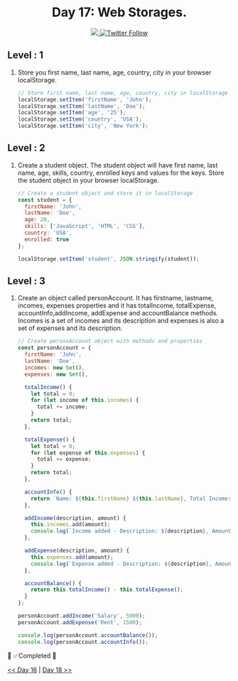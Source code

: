 <div align="center">
  <h1> Day 17: Web Storages.</h1>
  <a class="header-badge" target="_blank" href="https://www.linkedin.com/in/manthan-ankolekar-597b07a8/">
  <img src="https://img.shields.io/badge/style--5eba00.svg?label=LinkedIn&logo=linkedin&style=social">
  </a>
  <a class="header-badge" target="_blank" href="https://twitter.com/manthan_ank">
  <img alt="Twitter Follow" src="https://img.shields.io/twitter/follow/manthan_ank?style=social">
  </a>
</div>

## Level : 1

1. Store you first name, last name, age, country, city in your browser localStorage.

    ```jsx
    // Store first name, last name, age, country, city in localStorage
    localStorage.setItem('firstName', 'John');
    localStorage.setItem('lastName', 'Doe');
    localStorage.setItem('age', '25');
    localStorage.setItem('country', 'USA');
    localStorage.setItem('city', 'New York');
    ```

## Level : 2

1. Create a student object. The student object will have first name, last name, age, skills, country, enrolled keys and values for the keys. Store the student object in your browser localStorage.

    ```jsx
    // Create a student object and store it in localStorage
    const student = {
      firstName: 'John',
      lastName: 'Doe',
      age: 20,
      skills: ['JavaScript', 'HTML', 'CSS'],
      country: 'USA',
      enrolled: true
    };

    localStorage.setItem('student', JSON.stringify(student));
    ```

## Level : 3

1. Create an object called personAccount. It has firstname, lastname, incomes, expenses properties and it has totalIncome, totalExpense, accountInfo,addIncome, addExpense and accountBalance methods. Incomes is a set of incomes and its description and expenses is also a set of expenses and its description.

    ```jsx
    // Create personAccount object with methods and properties
    const personAccount = {
      firstName: 'John',
      lastName: 'Doe',
      incomes: new Set(),
      expenses: new Set(),

      totalIncome() {
        let total = 0;
        for (let income of this.incomes) {
          total += income;
        }
        return total;
      },

      totalExpense() {
        let total = 0;
        for (let expense of this.expenses) {
          total += expense;
        }
        return total;
      },

      accountInfo() {
        return `Name: ${this.firstName} ${this.lastName}, Total Income: ${this.totalIncome()}, Total Expense: ${this.totalExpense()}`;
      },

      addIncome(description, amount) {
        this.incomes.add(amount);
        console.log(`Income added - Description: ${description}, Amount: ${amount}`);
      },

      addExpense(description, amount) {
        this.expenses.add(amount);
        console.log(`Expense added - Description: ${description}, Amount: ${amount}`);
      },

      accountBalance() {
        return this.totalIncome() - this.totalExpense();
      }
    };

    personAccount.addIncome('Salary', 5000);
    personAccount.addExpense('Rent', 1500);

    console.log(personAccount.accountBalance());
    console.log(personAccount.accountInfo());
    ```

🎉 ✅Completed 🎉

[<< Day 16](/Day16/Day16.md) | [Day 18 >>](/Day18/Day18.md)
